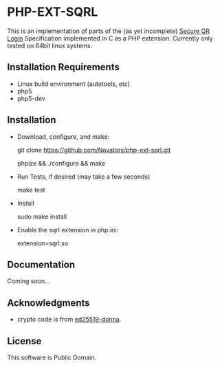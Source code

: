 PHP-EXT-SQRL
============
This is an implementation of parts of the (as yet incomplete) [Secure QR Login](https://www.grc.com/sqrl/sqrl.htm) Specification implemented in C as a PHP extension.  Currently only tested on 64bit linux systems.

Installation Requirements
-------------------------
* Linux build environment (autotools, etc)
* php5
* php5-dev

Installation
------------
* Download, configure, and make:

	
	git clone https://github.com/Novators/php-ext-sqrl.git
	
	phpize && ./configure && make
	

* Run Tests, if desired (may take a few seconds)

	
	make test
	

* Install

	
	sudo make install
	

* Enable the sqrl extension in php.ini:

	
	extension=sqrl.so
	

Documentation
-------------
Coming soon...

Acknowledgments
---------------
* crypto code is from [ed25519-donna](https://github.com/floodyberry/ed25519-donna).

License
-------
This software is Public Domain.
